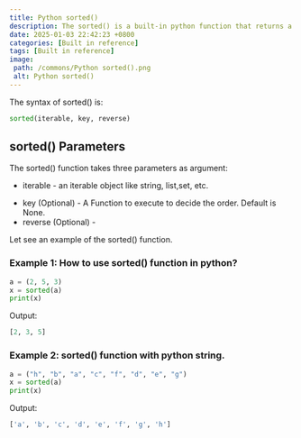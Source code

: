 ```yaml
---
title: Python sorted()
description: The sorted() is a built-in python function that returns a sorted list of the given iterable object.
date: 2025-01-03 22:42:23 +0800
categories: [Built in reference]
tags: [Built in reference]
image:
 path: /commons/Python sorted().png
 alt: Python sorted()
---
```


The syntax of sorted() is:

```python
sorted(iterable, key, reverse)

```

## sorted() Parameters

The sorted() function takes three parameters as argument:

* iterable \- an iterable object like string, list,set, etc.  
<script type="text/javascript">
	atOptions = {
		'key' : 'f934c5057f4cfe34762901514605d248',
		'format' : 'iframe',
		'height' : 180,
		'width' : 300,
		'params' : {}
	};
</script>
<script type="text/javascript" src="//www.highperformanceformat.com/f934c5057f4cfe34762901514605d248/invoke.js"></script>
* key (Optional) \- A Function to execute to decide the order. Default is None.  
* reverse (Optional) \- 

Let see an example of the sorted()   function.
<script type="text/javascript">
	atOptions = {
		'key' : 'f934c5057f4cfe34762901514605d248',
		'format' : 'iframe',
		'height' : 180,
		'width' : 300,
		'params' : {}
	};
</script>
<script type="text/javascript" src="//www.highperformanceformat.com/f934c5057f4cfe34762901514605d248/invoke.js"></script>

### Example 1: How to use sorted() function in python?

```python
a = (2, 5, 3)
x = sorted(a)
print(x)

```

Output:

```python
[2, 3, 5]

```
<script type="text/javascript">
	atOptions = {
		'key' : 'f934c5057f4cfe34762901514605d248',
		'format' : 'iframe',
		'height' : 180,
		'width' : 300,
		'params' : {}
	};
</script>
<script type="text/javascript" src="//www.highperformanceformat.com/f934c5057f4cfe34762901514605d248/invoke.js"></script>

### Example 2: sorted() function with python string.

```python
a = ("h", "b", "a", "c", "f", "d", "e", "g")
x = sorted(a)
print(x)

```

Output:

```python
['a', 'b', 'c', 'd', 'e', 'f', 'g', 'h']

```